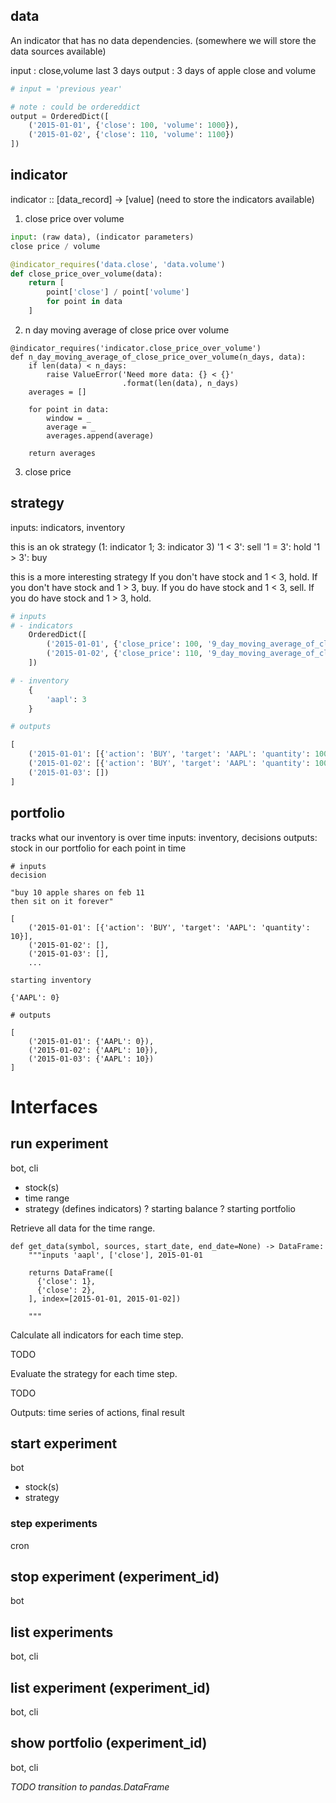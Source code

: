## data

An indicator that has no data dependencies.
(somewhere we will store the data sources available)

input : close,volume last 3 days
output : 3 days of apple close and volume


```python
# input = 'previous year'

# note : could be ordereddict
output = OrderedDict([
    ('2015-01-01', {'close': 100, 'volume': 1000}),
    ('2015-01-02', {'close': 110, 'volume': 1100})
])
```


## indicator

indicator :: [data_record] -> [value]
(need to store the indicators available)


1. close price over volume

```python
input: (raw data), (indicator parameters)
close price / volume

@indicator_requires('data.close', 'data.volume')
def close_price_over_volume(data):
    return [
        point['close'] / point['volume']
        for point in data
    ]
```

2. n day moving average of close price over volume

```
@indicator_requires('indicator.close_price_over_volume')
def n_day_moving_average_of_close_price_over_volume(n_days, data):
    if len(data) < n_days:
        raise ValueError('Need more data: {} < {}'
                         .format(len(data), n_days)
    averages = []

    for point in data:
        window = _
        average = _
        averages.append(average)

    return averages
```

3. close price

## strategy
inputs: indicators, inventory

this is an ok strategy
(1: indicator 1; 3: indicator 3)
'1 < 3': sell
'1 = 3': hold
'1 > 3': buy

this is a more interesting strategy
If you don't have stock and 1 < 3, hold.
If you don't have stock and 1 > 3, buy.
If you do have stock and 1 < 3, sell.
If you do have stock and 1 > 3, hold.

```python
# inputs
# - indicators
    OrderedDict([
        ('2015-01-01', {'close_price': 100, '9_day_moving_average_of_close_price': 60}),
        ('2015-01-02', {'close_price': 110, '9_day_moving_average_of_close_price': 61}),
    ])

# - inventory
    {
        'aapl': 3
    }

# outputs

[
    ('2015-01-01': [{'action': 'BUY', 'target': 'AAPL': 'quantity': 100}]),
    ('2015-01-02': [{'action': 'BUY', 'target': 'AAPL': 'quantity': 100}]),
    ('2015-01-03': [])
]
```

## portfolio

tracks what our inventory is over time
inputs: inventory, decisions
outputs: stock in our portfolio for each point in time

```
# inputs
decision

"buy 10 apple shares on feb 11
then sit on it forever"

[
    ('2015-01-01': [{'action': 'BUY', 'target': 'AAPL': 'quantity': 10}],
    ('2015-01-02': [],
    ('2015-01-03': [],
    ...

starting inventory

{'AAPL': 0}

# outputs

[
    ('2015-01-01': {'AAPL': 0}),
    ('2015-01-02': {'AAPL': 10}),
    ('2015-01-03': {'AAPL': 10})
]
```


# Interfaces

## run experiment
bot, cli

- stock(s)
- time range
- strategy (defines indicators)
? starting balance
? starting portfolio

Retrieve all data for the time range.

```
def get_data(symbol, sources, start_date, end_date=None) -> DataFrame:
    """inputs 'aapl', ['close'], 2015-01-01

    returns DataFrame([
      {'close': 1},
      {'close': 2},
    ], index=[2015-01-01, 2015-01-02])

    """
```

Calculate all indicators for each time step.

TODO

Evaluate the strategy for each time step.

TODO

Outputs: time series of actions, final result

## start experiment
bot

- stock(s)
- strategy

### step experiments
cron

## stop experiment (experiment_id)
bot

## list experiments
bot, cli

## list experiment (experiment_id)
bot, cli

## show portfolio (experiment_id)
bot, cli

*TODO transition to pandas.DataFrame*
